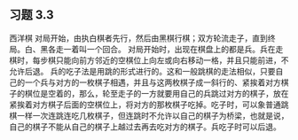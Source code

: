 ## 习题 3.3

西洋棋
对局开始，由执白棋者先行，然后由黑棋行棋；双方轮流走子，直到终局。白、黑各走一着叫一个回合。
对局开始时，出现在棋盘上的都是兵。兵在走棋时，每步棋只能向前方邻近的空棋位上向左或向右移动一格，并且只能前进，不允许后退。
兵的吃子法是用跳的形式进行的。这和一般跳棋的走法相似，只要自己的一个兵与对方的一枚棋子相遇，并且与这两枚棋子成一斜行的、紧挨着对方棋子的棋位是空着的，那么，轮至走子的一方就要用自己的兵跳过对方的棋子，放在紧挨着对方棋子后面的空棋位上，将对方的那枚棋子吃掉。吃子时，可以象普通跳棋一样一次连跳连吃几枚棋子，但连跳时不允许以自己的棋子为桥梁，也就是说，自己的棋子不能从自己的棋子上越过去再去吃对方的棋子。兵吃子时可以后退。
